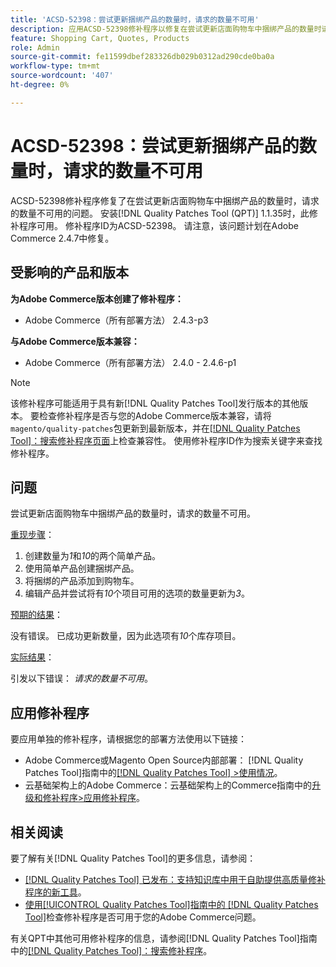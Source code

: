 ```yaml
---
title: 'ACSD-52398：尝试更新捆绑产品的数量时，请求的数量不可用'
description: 应用ACSD-52398修补程序以修复在尝试更新店面购物车中捆绑产品的数量时请求数量不可用的Adobe Commerce问题。
feature: Shopping Cart, Quotes, Products
role: Admin
source-git-commit: fe11599dbef283326db029b0312ad290cde0ba0a
workflow-type: tm+mt
source-wordcount: '407'
ht-degree: 0%

---
```


# ACSD-52398：尝试更新捆绑产品的数量时，请求的数量不可用

ACSD-52398修补程序修复了在尝试更新店面购物车中捆绑产品的数量时，请求的数量不可用的问题。 安装[!DNL Quality Patches Tool (QPT)] 1.1.35时，此修补程序可用。 修补程序ID为ACSD-52398。 请注意，该问题计划在Adobe Commerce 2.4.7中修复。

## 受影响的产品和版本

**为Adobe Commerce版本创建了修补程序：**

* Adobe Commerce（所有部署方法） 2.4.3-p3

**与Adobe Commerce版本兼容：**

* Adobe Commerce（所有部署方法） 2.4.0 - 2.4.6-p1

>[!NOTE]
>
>该修补程序可能适用于具有新[!DNL Quality Patches Tool]发行版本的其他版本。 要检查修补程序是否与您的Adobe Commerce版本兼容，请将`magento/quality-patches`包更新到最新版本，并在[[!DNL Quality Patches Tool]：搜索修补程序页面](https://experienceleague.adobe.com/tools/commerce-quality-patches/index.html)上检查兼容性。 使用修补程序ID作为搜索关键字来查找修补程序。

## 问题

尝试更新店面购物车中捆绑产品的数量时，请求的数量不可用。

<u>重现步骤</u>：

1. 创建数量为&#x200B;*1*&#x200B;和&#x200B;*10*&#x200B;的两个简单产品。
1. 使用简单产品创建捆绑产品。
1. 将捆绑的产品添加到购物车。
1. 编辑产品并尝试将有&#x200B;*10*&#x200B;个项目可用的选项的数量更新为&#x200B;*3*。

<u>预期的结果</u>：

没有错误。 已成功更新数量，因为此选项有&#x200B;*10*&#x200B;个库存项目。

<u>实际结果</u>：

引发以下错误： *请求的数量不可用*。

## 应用修补程序

要应用单独的修补程序，请根据您的部署方法使用以下链接：

* Adobe Commerce或Magento Open Source内部部署： [!DNL Quality Patches Tool]指南中的[[!DNL Quality Patches Tool] >使用情况](/help/tools/quality-patches-tool/usage.md)。
* 云基础架构上的Adobe Commerce：云基础架构上的Commerce指南中的[升级和修补程序>应用修补程序](https://experienceleague.adobe.com/docs/commerce-cloud-service/user-guide/develop/upgrade/apply-patches.html)。

## 相关阅读

要了解有关[!DNL Quality Patches Tool]的更多信息，请参阅：

* [[!DNL Quality Patches Tool] 已发布：支持知识库中用于自助提供高质量修补程序的新工具](https://experienceleague.adobe.com/en/docs/commerce-knowledge-base/kb/announcements/commerce-announcements/magento-quality-patches-released-new-tool-to-self-serve-quality-patches)。
* [使用[!UICONTROL Quality Patches Tool]指南中的 [!DNL Quality Patches Tool]](/help/tools/quality-patches-tool/patches-available-in-qpt/check-patch-for-magento-issue-with-magento-quality-patches.md)检查修补程序是否可用于您的Adobe Commerce问题。


有关QPT中其他可用修补程序的信息，请参阅[!DNL Quality Patches Tool]指南中的[[!DNL Quality Patches Tool]：搜索修补程序](https://experienceleague.adobe.com/tools/commerce-quality-patches/index.html)。
